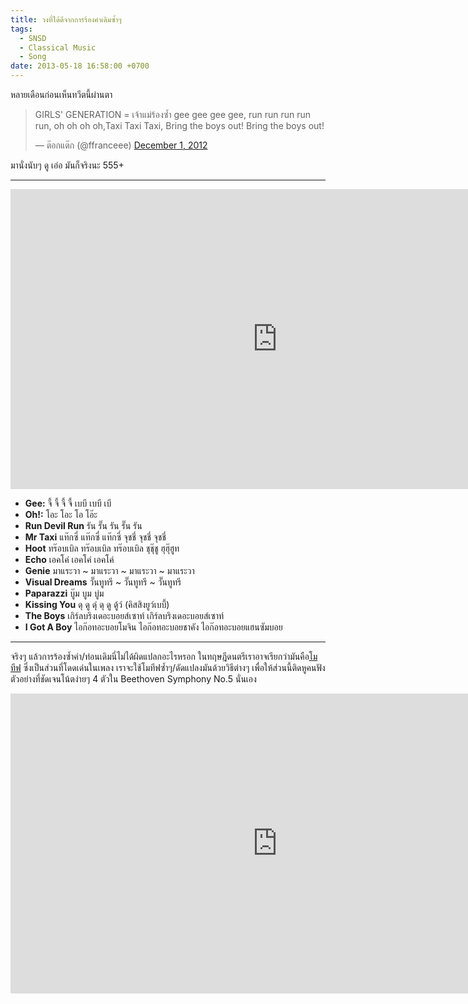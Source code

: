 ```yaml
---
title: วงที่ได้ดีจากการร้องคำเดิมซ้ำๆ
tags:
  - SNSD
  - Classical Music
  - Song
date: 2013-05-18 16:58:00 +0700
---
```


หลายเดือนก่อนเห็นทวีตนี้ผ่านตา

<blockquote class="twitter-tweet" data-lang="en"><p lang="en" dir="ltr">GIRLS&#39; GENERATION = เจ้าแม่ร้องซ้ำ gee gee gee gee, run run run run run, oh oh oh oh,Taxi Taxi Taxi, Bring the boys out! Bring the boys out!</p>&mdash; ต๊อกแต๊ก (@ffranceee) <a href="https://twitter.com/ffranceee/status/274838562103517184">December 1, 2012</a></blockquote>
<script async src="//platform.twitter.com/widgets.js" charset="utf-8"></script>

มานั่งนับๆ ดู เอ่อ มันก็จริงนะ 555+

---

<iframe width="853" height="480" src="https://www.youtube.com/embed/U7mPqycQ0tQ" frameborder="0" allowfullscreen></iframe>

- __Gee:__ จี้ จี้ จี้ จี้ เบบี เบบี เบี
- __Oh!:__ โอะ โอะ โอ โอ๊ะ
- __Run Devil Run__ รัน รั๊น รัน รั๊น รัน
- __Mr Taxi__ แท๊กซี่ แท๊กซี่ แท๊กซี่ จุชชี่ จุชชี่ จุชชี่
- __Hoot__ ทร๊อบเบิล ทร๊อบเบิล ทร๊อบเบิล ชุชุ๊ชู ฮุฮุ๊ฮูท
- __Echo__ เอคโค่ เอคโค่ เอคโค่
- __Genie__ มาแระวา ~ มาแระวา ~ มาแระวา ~ มาแระวา
- __Visual Dreams__ วั๊นทูทรี ~ วั๊นทูทรี ~ วั๊นทูทรี
- __Paparazzi__ บู๊ม บูม บู่ม
- __Kissing You__ ดุ ดู ดุ่ ดุ ดู ดู้ว์ (คิสสิงยูว์เบบี้)
- __The Boys__ เกิร์ลบริงเดอะบอยส์เซาท์ เกิร์ลบริงเดอะบอยส์เซาท์
- __I Got A Boy__ ไอก๊อทอะบอยโมจิน ไอก๊อทอะบอยชาคัง ไอก๊อทอะบอยแฮนซัมบอย

---

จริงๆ แล้วการร้องซ้ำคำ/ท่อนเดิมนี่ไม่ได้ผิดแปลกอะไรหรอก ในทฤษฎีดนตรีเราอาจเรียกว่ามันคือ[โมทีฟ][motif] ซึ่งเป็นส่วนที่โดดเด่นในเพลง เราจะใช้โมทีฟซ้ำๆ/ดัดแปลงมันด้วยวิธีต่างๆ เพื่อให้ส่วนนี้ติดหูคนฟัง ตัวอย่างที่ชัดเจนโน้ตง่ายๆ 4 ตัวใน Beethoven Symphony No.5 นั่นเอง

<iframe width="853" height="480" src="https://www.youtube.com/embed/rRgXUFnfKIY" frameborder="0" allowfullscreen></iframe>


[motif]: //en.wikipedia.org/wiki/Motif_(music)
